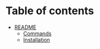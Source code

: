 # Table of contents

- [README](README.md)
  - [Commands](docs/commands.md)
  - [Installation](docs/installation.md)
